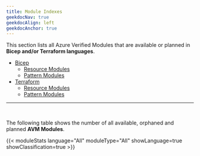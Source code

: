 ```yaml
---
title: Module Indexes
geekdocNav: true
geekdocAlign: left
geekdocAnchor: true
---
```


This section lists all Azure Verified Modules that are available or planned in **Bicep and/or Terraform languages**.

- [Bicep](/Azure-Verified-Modules/indexes/bicep)
  - [Resource Modules](/Azure-Verified-Modules/indexes/bicep/bicep-resource-modules)
  - [Pattern Modules](/Azure-Verified-Modules/indexes/bicep/bicep-pattern-modules)
- [Terraform](/Azure-Verified-Modules/indexes/terraform)
  - [Resource Modules](/Azure-Verified-Modules/indexes/terraform/tf-resource-modules)
  - [Pattern Modules](/Azure-Verified-Modules/indexes/terraform/tf-pattern-modules)



---

<br>

The following table shows the number of all available, orphaned and planned **AVM Modules**.

{{< moduleStats language="All" moduleType="All" showLanguage=true showClassification=true >}}